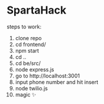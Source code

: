 # SpartaHack

steps to work:

1. clone repo
2. cd frontend/
3. npm start
4. cd ..
5. cd be/src/
6. node express.js
7. go to http://localhost:3001
8. input phone number and hit insert
9. node twilio.js
10. magic ✨
